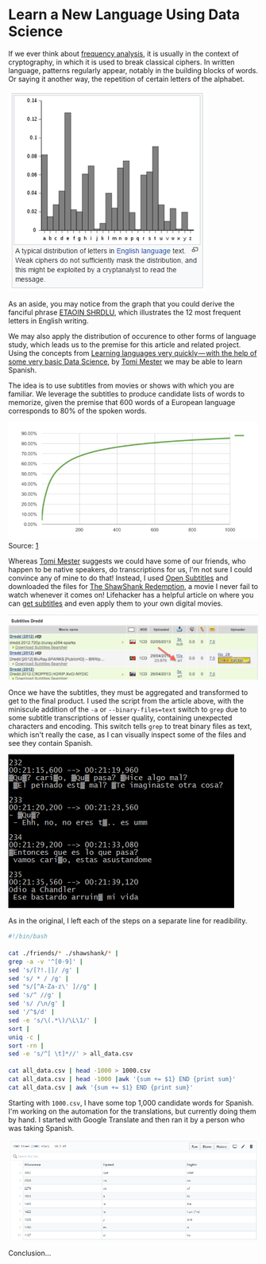 # Learn a New Language Using Data Science

If we ever think about [frequency analysis](https://en.wikipedia.org/wiki/Frequency_analysis), it is usually in the context of cryptography, in which it is used to break classical ciphers. In written language, patterns regularly appear, notably in the building blocks of words. Or saying it another way, the repetition of certain letters of the alphabet.

![English Letter Distribution](images/eng-letter-dist.png)

As an aside, you may notice from the graph that you could derive the fanciful phrase [ETAOIN SHRDLU](https://en.wikipedia.org/wiki/Etaoin_shrdlu), which illustrates the 12 most frequent letters in English writing.

We may also apply the distribution of occurence to other forms of language study, which leads us to the premise for this article and related project. Using the concepts from [Learning languages very quickly — with the help of some very basic Data Science](https://hackernoon.com/learning-languages-very-quickly-with-the-help-of-some-very-basic-data-science-cdbf95288333), by [Tomi Mester](https://twitter.com/data36_com) we may be able to learn Spanish.

The idea is to use subtitles from movies or shows with which you are familiar. We leverage the subtitles to produce candidate lists of words to memorize, given the premise that 600 words of a European language corresponds to 80% of the spoken words.

![Word Correlation](images/80percent.png)
Source: [1](https://hackernoon.com/learning-languages-very-quickly-with-the-help-of-some-very-basic-data-science-cdbf95288333)

Whereas [Tomi Mester](https://twitter.com/data36_com) suggests we could have some of our friends, who happen to be native speakers, do transcriptions for us, I'm not sure I could convince any of mine to do that! Instead, I used [Open Subtitles](https://www.opensubtitles.org/) and downloaded the files for [The ShawShank Redemption](http://www.imdb.com/title/tt0111161/), a movie I never fail to watch whenever it comes on! Lifehacker has a helpful article on where you can [get subtitles](https://lifehacker.com/how-to-get-subtitles-on-your-digital-movies-489535336) and even apply them to your own digital movies.

![Subtitles](images/subtitles.png)

Once we have the subtitles, they must be aggregated and transformed to get to the final product. I used the script from the article above, with the miniscule addition of the `-a` or `--binary-files=text` switch to `grep` due to some subtitle transcriptions of lesser quality, containing unexpected characters and encoding. This switch tells `grep` to treat binary files as text, which isn't really the case, as I can visually inspect some of the files and see they contain Spanish.

![Poor Quality](images/poor-qual-subtitle.png)

As in the original, I left each of the steps on a separate line for readibility.

```bash
#!/bin/bash

cat ./friends/* ./shawshank/* |
grep -a -v '^[0-9]' |
sed 's/[?!.|]/ /g' |
sed 's/ * / /g' |
sed "s/[^A-Za-z\' ]//g" |
sed 's/^ //g' |
sed 's/ /\n/g' |
sed '/^$/d' |
sed -e 's/\(.*\)/\L\1/' |
sort |
uniq -c |
sort -rn |
sed -e 's/^[ \t]*//' > all_data.csv

cat all_data.csv | head -1000 > 1000.csv
cat all_data.csv | head -1000 |awk '{sum += $1} END {print sum}'
cat all_data.csv | awk '{sum += $1} END {print sum}'
```

Starting with `1000.csv`, I have some top 1,000 candidate words for Spanish. I'm working on the automation for the translations, but currently doing them by hand. I started with Google Translate and then ran it by a person who was taking Spanish.

![Pretty TSV](images/pretty-tsv.png)

Conclusion...
